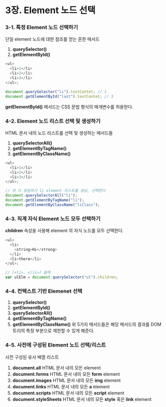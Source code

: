 # 3장. Element 노드 선택

### 3-1. 특정 Element 노드 선택하기

단일 element 노드에 대한 참조를 얻는 흔한 메서드

1. **querySelector()**
2. **getElementById()**

```javascript
<ul>
  <li>1</li>
  <li>2</li>
  <li>3</li>
</ul>;

document.querySelector("li").textContet; // 1
document.getElementById("last").textContet; // 3
```

**getElementById()** 메서드는 CSS 문법 형식의 매개변수를 허용한다.

### 4-2. Element 노드 리스트 선택 및 생성하기

HTML 문서 내의 노드 리스트를 선택 및 생성하는 메서드들

1. **querySelectorAll()**
2. **getElementByTagName()**
3. **getElementByClassName()**

```javascript
<ul>
  <li>1</li>
  <li>2</li>
  <li>3</li>
</ul>;

// 셋 다 동일하기 li element 리스트를 생성, 선택한다
document.querySelectorAll("li");
document.getElementByTagName("li");
document.getElementByClassName("liClass");
```

### 4-3. 직계 자식 Element 노드 모두 선택하기

**children** 속성을 사용해 element 의 자식 노드를 모두 선택한다.

```javascript
<ul>
  <li>
    <string>Hi</strong>
  </li>
  <li>there</li>
</ul>;

// [<li>, </li>] 출력
var ulElm = document.querySelector("ul").children;
```

### 4-4. 컨텍스트 기반 Elemenet 선택

1. **querySelector()**
2. **getElementById()**
3. **querySelectorAll()**
4. **getElementByTagName()**
5. **getElementByClassName()**
   위 5가지 메서드들은 해당 메서드의 결과를 DOM 트리의 특정 부분으로 제한할 수 있게 해준다.

### 4-5. 사전에 구성된 Element 노드 선택/리스트

사전 구성된 유사 배열 리스트

1. **document.all**
   HTML 문서 내의 모든 element
2. **document.forms**
   HTML 문서 내의 모든 **form** element
3. **document.images**
   HTML 문서 내의 모든 **img** element
4. **document.links**
   HTML 문서 내의 모든 **a** element
5. **document.scripts**
   HTML 문서 내의 모든 **script** element
6. **document.styleSheets**
   HTML 문서 내의 모든 **style** 혹은 **link** element

